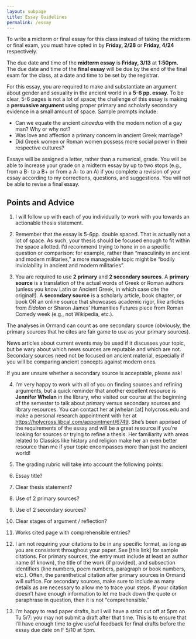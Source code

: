 ```yaml
---
layout: subpage
title: Essay Guidelines
permalink: /essay
---
```


To write a midterm or final essay for this class instead of taking the midterm or final exam, you must have opted in by **Friday, 2/28** or **Friday, 4/24** respectively.

The due date and time of the **midterm essay** is **Friday, 3/13** at **1:50pm.**  
The due date and time of the **final essay** will be due by the end of the final exam for the class, at a date and time to be set by the registrar.

For this essay, you are required to make and substantiate an argument about gender and sexuality in the ancient world in a **5-6 pp. essay**. To be clear, 5-6 pages is not a lot of space; the challenge of this essay is making a **persuasive argument** using proper primary and scholarly secondary evidence in a small amount of space. Sample prompts include:

- Can we equate the ancient *cinaedus* with the modern notion of a gay man? Why or why not?
- Was love and affection a primary concern in ancient Greek marriage?
- Did Greek women or Roman women possess more social power in their respective cultures?

Essays will be assigned a letter, rather than a numerical, grade. You will be able to increase your grade on a midterm essay by up to two stops (e.g., from a B- to a B+ or from a A- to an A) if you complete a revision of your essay according to my corrections, questions, and suggestions. You will not be able to revise a final essay.

## Points and Advice

1. I will follow up with each of you individually to work with you towards an actionable thesis statement.

2. Remember that the essay is 5-6pp. double spaced. That is actually not a lot of space. As such, your thesis should be focused enough to fit within the space allotted. I’d recommend trying to hone in on a specific question or comparison: for example, rather than “masculinity in ancient and modern militaries,” a more manageable topic might be “bodily inviolability in ancient and modern militaries”.

3. You are required to use **2 primary** and **2 secondary sources**. A
**primary source** is a translation of the actual words of Greek or Roman authors (unless you know Latin or Ancient Greek, in which case cite the original!). A **secondary source** is a scholarly article, book chapter, or book OR an online source that showcases academic rigor, like articles from *Eidolon* or Sharon James’ Humanities Futures piece from Roman Comedy week (e.g., not Wikipedia, etc.).

The analyses in Ormand can count as one secondary source (obviously, the primary sources that he cites are fair game to use as your primary sources).

News articles about current events may be used if it discusses your topic, but be wary about which news sources are reputable and which are not. Secondary sources need not be focused on ancient material, especially if you will be comparing ancient concepts against modern ones.

If you are unsure whether a secondary source is acceptable, please ask!

4. I’m very happy to work with all of you on finding sources and refining arguments, but a quick reminder that another excellent resource is **Jennifer Whelan** in the library, who visited our course at the beginning of the semester to talk about primary versus secondary sources and library resources. You can contact her at jwhelan [at] holycross.edu and make a personal research appointment with her at https://holycross.libcal.com/appointment/6749. She’s been apprised of the requirements of the essay and will be a great resource if you’re looking for sources or trying to refine a thesis. Her familiarity with areas related to Classics like history and religion make her an even better resource than me if your topic encompasses more than just the ancient world!

5. The grading rubric will take into account the following points:
  1. Essay title?
  2. Clear thesis statement?
  3. Use of 2 primary sources?
  4. Use of 2 secondary sources?
  5. Clear stages of argument / reflection?
  6. Works cited page with comprehensible entries?

6. I am not requiring your citations to be in any specific format, as long as you are consistent throughout your paper. See [this link] for sample citations. For primary sources, the entry must include at least an author name (if known), the title of the work (if provided), and subsection identifiers (line numbers, poem numbers, paragraph or book numbers, etc.). Often, the parenthetical citation after primary sources in Ormand will suffice. For secondary sources, make sure to include as many details as are necessary to allow me to trace your steps. If your citation doesn’t have enough information to let me track down the quote or paraphrase in question, then it is not “comprehensible.”

7. I’m happy to read paper drafts, but I will have a strict cut off at 5pm on Tu 5/7: you
may not submit a draft after that time. This is to ensure that I’ll have enough time to give
useful feedback for final drafts before the essay due date on F 5/10 at 5pm.
